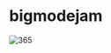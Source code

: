 # bigmodejam
 
![365](https://github.com/crayonmelon/bigmodejam/assets/11542929/95875c27-0a15-4429-90a8-1c9d356c7350)
